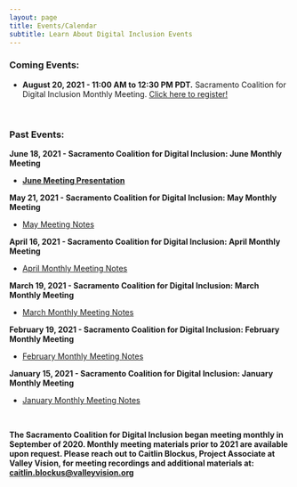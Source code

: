 ```yaml
---
layout: page
title: Events/Calendar
subtitle: Learn About Digital Inclusion Events
---
```

### **Coming Events:** 

* **August 20, 2021 - 11:00 AM to 12:30 PM PDT.** Sacramento Coalition for Digital Inclusion Monthly Meeting. [Click here to register!](https://us02web.zoom.us/meeting/register/tZYsce-gqDkuHtS1Bjh6zvnpW5vjZbD_lrUI?_x_zm_rtaid=7c1BFhzbRXW-Rpe9DJ1Q5w.1622242126859.6f931edd2e231c2a6999d0f224bafbb5&_x_zm_rhtaid=21)

 <br>

### **Past Events:**

**June 18, 2021 - Sacramento Coalition for Digital Inclusion: June Monthly Meeting**

* **[June Meeting Presentation](https://www.valleyvision.org/wp-content/uploads/SCDI_-June-Meeting-Powerpoint.pptx.pdf)**

**May 21, 2021 - Sacramento Coalition for Digital Inclusion: May Monthly Meeting**

* [May Meeting Notes](https://www.valleyvision.org/wp-content/uploads/SCDI-Meeting-Notes-5-21-21-Fin.docx.pdf)

**April 16, 2021 - Sacramento Coalition for Digital Inclusion: April Monthly Meeting**

* [April Monthly Meeting Notes](https://www.valleyvision.org/wp-content/uploads/SCDI-April-2021-Meeting-Notes.pdf)

**March 19, 2021 - Sacramento Coalition for Digital Inclusion: March Monthly Meeting**

* [March Monthly Meeting Notes](https://www.valleyvision.org/wp-content/uploads/SCDI_-March-Meeting-Notes-3_19.pdf)

**February 19, 2021 - Sacramento Coalition for Digital Inclusion: February Monthly Meeting**

* [February Monthly Meeting Notes](https://www.valleyvision.org/wp-content/uploads/SCDI-February-2021-Meeting-Notes.pdf)

**January 15, 2021 - Sacramento Coalition for Digital Inclusion: January Monthly Meeting**

* [January Monthly Meeting Notes](https://www.valleyvision.org/wp-content/uploads/SCDI-Monthly-Meeting-Notes-1.22.21.pdf)

 <br>

**The Sacramento Coalition for Digital Inclusion began meeting monthly in September of 2020. Monthly meeting materials prior to 2021 are available upon request. Please reach out to Caitlin Blockus, Project Associate at Valley Vision, for meeting recordings and additional materials at: caitlin.blockus@valleyvision.org**